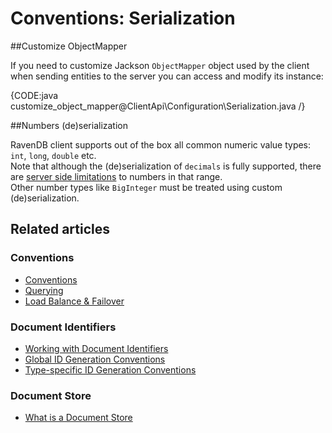 # Conventions: Serialization

##Customize ObjectMapper

If you need to customize Jackson `ObjectMapper` object used by the client when sending entities to the server you can access and modify its instance:

{CODE:java customize_object_mapper@ClientApi\Configuration\Serialization.java /}

##Numbers (de)serialization

RavenDB client supports out of the box all common numeric value types: `int`, `long`, `double` etc.  
Note that although the (de)serialization of `decimals` is fully supported, there are [server side limitations](../../server/kb/numbers-in-ravendb) to numbers in that range.  
Other number types like `BigInteger` must be treated using custom (de)serialization.

## Related articles

### Conventions

- [Conventions](../../client-api/configuration/conventions)
- [Querying](../../client-api/configuration/querying)
- [Load Balance & Failover](../../client-api/configuration/load-balance-and-failover)

### Document Identifiers

- [Working with Document Identifiers](../../client-api/document-identifiers/working-with-document-identifiers)
- [Global ID Generation Conventions](../../client-api/configuration/identifier-generation/global)
- [Type-specific ID Generation Conventions](../../client-api/configuration/identifier-generation/type-specific)

### Document Store

- [What is a Document Store](../../client-api/what-is-a-document-store)
